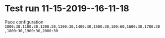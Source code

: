 # Test run 11-15-2019--16-11-18
Pace configuration `1000:30,1100:30,1200:30,1300:30,1400:30,1500:30,100:60,1600:30,1700:30,1800:30,1900:30,2000:30`
